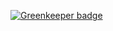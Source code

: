 

[![Greenkeeper badge](https://badges.greenkeeper.io/xhubio/basic-backend-app.svg)](https://greenkeeper.io/)
